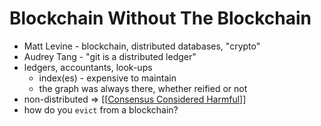 # Blockchain Without The Blockchain

- Matt Levine - blockchain, distributed databases, "crypto"
- Audrey Tang - "git is a distributed ledger"
- ledgers, accountants, look-ups
    - index(es) - expensive to maintain
    - the graph was always there, whether reified or not
- non-distributed => [[[Consensus Considered Harmful](https://github.com/deobald/notes/blob/master/output/Consensus%20Considered%20Harmful.md)]]
- how do you `evict` from a blockchain?

